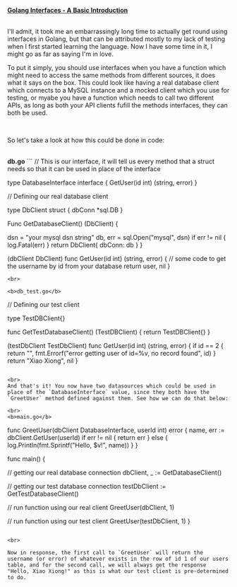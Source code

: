 <u><b>Golang Interfaces - A Basic Introduction</b></u>

</br>
I'll admit, it took me an embarrassingly long time to actually get round using interfaces in Golang, but that can be attributed mostly to my lack of testing when I first started learning the language. Now I have some time in it, I might go as far as saying I'm in love.

<br>

To put it simply, you should use interfaces when you have a function which might need to access the same methods from different sources, it does what it says on the box. This could look like having a real database client which connects to a MySQL instance and a mocked client which you use for testing, or myabe you have a function which needs to call two different APIs, as long as both your API clients fufill the methods interfaces, they can both be used. 

<br/>

So let's take a look at how this could be done in code:

<br/>
<b>db.go</b>
```
// This is our interface, it will tell us every method that a struct needs so that it can be used in place of the interface

type DatabaseInterface interface {
  GetUser(id int) (string, error)
}

// Defining our real database client

type DbClient struct {
  dbConn *sql.DB
}

Func GetDatabaseClient() (DbClient) {

  dsn = "your mysql dsn string"
  db, err = sql.Open("mysql", dsn)
  if err != nil {
    log.Fatal(err)
  }
  return DbClient{
    dbConn: db
  }
}

(dbClient DbClient) func GetUser(id int) (string, error) {
  // some code to get the username by id from your database
  return user, nil
}
```
<br>

<b>db_test.go</b>
```
// Defining our test client

type TestDBClient{}

func GetTestDatabaseClient() (TestDBClient) {
  return TestDBClient{}
}

(testDbClient TestDbClient) func GetUser(id int) (string, error) {
  if id == 2 {
    return "", fmt.Errorf("error getting user of id=%v, no record found", id)
  }
  return "Xiao Xiong", nil
}
```

<br>
And that's it! You now have two datasources which could be used in place of the `DatabaseInterface` value, since they both have the `GreetUser` method defined against them. See how we can do that below:

<br>
<b>main.go</b>
```

func GreetUser(dbClient DatabaseInterface, userId int) error {
  name, err := dbClient.GetUser(userId)
  if err != nil {
    return err
  } else {
    log.Println(fmt.Sprintf("Hello, $v!", name))
  }
}

func main() {

  // getting our real database connection
  dbClient, _ := GetDatabaseClient()

  // getting our test database connection
  testDbClient := GetTestDatabaseClient()

  // run function using our real client
  GreetUser(dbClient, 1)

  // run function using our test client
  GreetUser(testDbClient, 1)
}

```

<br>

Now in response, the first call to `GreetUser` will return the username (or error) of whatever exists in the row of id 1 of our users table, and for the second call, we will always get the response "Hello, Xiao Xiong!" as this is what our test client is pre-determined to do. 